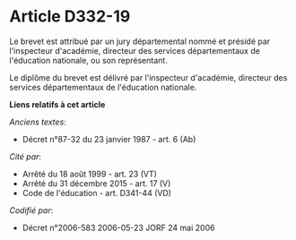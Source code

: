 # Article D332-19

Le brevet est attribué par un jury départemental nommé et présidé par l'inspecteur d'académie, directeur des services
départementaux de l'éducation nationale, ou son représentant.

Le diplôme du brevet est délivré par l'inspecteur d'académie, directeur des services départementaux de l'éducation nationale.

**Liens relatifs à cet article**

_Anciens textes_:

  - Décret n°87-32 du 23 janvier 1987 - art. 6 (Ab)

_Cité par_:

  - Arrêté du 18 août 1999 - art. 23 (VT)
  - Arrêté du 31 décembre 2015 - art. 17 (V)
  - Code de l'éducation - art. D341-44 (VD)

_Codifié par_:

  - Décret n°2006-583 2006-05-23 JORF 24 mai 2006
